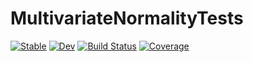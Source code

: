 # MultivariateNormalityTests

[![Stable](https://img.shields.io/badge/docs-stable-blue.svg)](https://xieyj17.github.io/MultivariateNormalityTests.jl/stable)
[![Dev](https://img.shields.io/badge/docs-dev-blue.svg)](https://xieyj17.github.io/MultivariateNormalityTests.jl/dev)
[![Build Status](https://github.com/xieyj17/MultivariateNormalityTests.jl/actions/workflows/CI.yml/badge.svg?branch=main)](https://github.com/xieyj17/MultivariateNormalityTests.jl/actions/workflows/CI.yml?query=branch%3Amain)
[![Coverage](https://codecov.io/gh/xieyj17/MultivariateNormalityTests.jl/branch/main/graph/badge.svg)](https://codecov.io/gh/xieyj17/MultivariateNormalityTests.jl)
